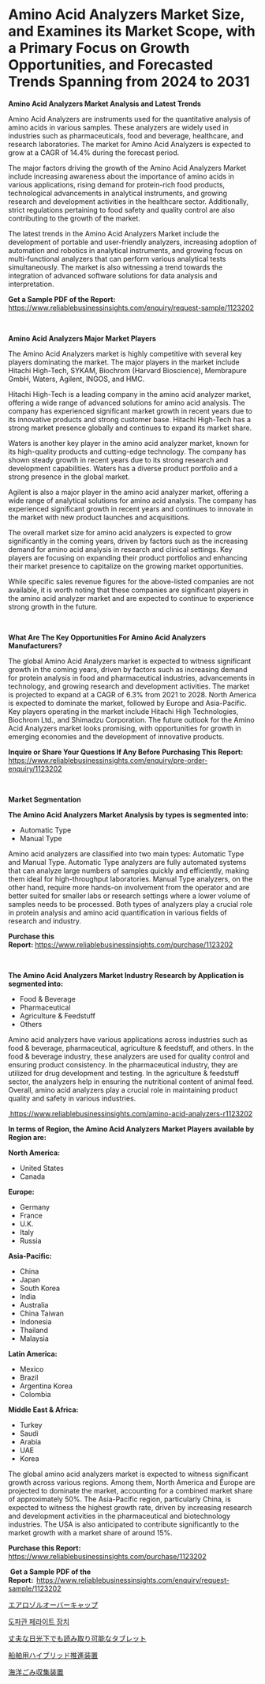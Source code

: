 <p><h1>Amino Acid Analyzers Market Size, and Examines its Market Scope, with a Primary Focus on Growth Opportunities, and Forecasted Trends Spanning from 2024 to 2031</h1></p><p><strong>Amino Acid Analyzers Market Analysis and Latest Trends</strong></p>
<p><p>Amino Acid Analyzers are instruments used for the quantitative analysis of amino acids in various samples. These analyzers are widely used in industries such as pharmaceuticals, food and beverage, healthcare, and research laboratories. The market for Amino Acid Analyzers is expected to grow at a CAGR of 14.4% during the forecast period.</p><p>The major factors driving the growth of the Amino Acid Analyzers Market include increasing awareness about the importance of amino acids in various applications, rising demand for protein-rich food products, technological advancements in analytical instruments, and growing research and development activities in the healthcare sector. Additionally, strict regulations pertaining to food safety and quality control are also contributing to the growth of the market.</p><p>The latest trends in the Amino Acid Analyzers Market include the development of portable and user-friendly analyzers, increasing adoption of automation and robotics in analytical instruments, and growing focus on multi-functional analyzers that can perform various analytical tests simultaneously. The market is also witnessing a trend towards the integration of advanced software solutions for data analysis and interpretation.</p></p>
<p><strong>Get a Sample PDF of the Report:&nbsp;</strong> <a href="https://www.reliablebusinessinsights.com/enquiry/request-sample/1123202">https://www.reliablebusinessinsights.com/enquiry/request-sample/1123202</a></p>
<p>&nbsp;</p>
<p><strong>Amino Acid Analyzers Major Market Players</strong></p>
<p><p>The Amino Acid Analyzers market is highly competitive with several key players dominating the market. The major players in the market include Hitachi High-Tech, SYKAM, Biochrom (Harvard Bioscience), Membrapure GmbH, Waters, Agilent, INGOS, and HMC.</p><p>Hitachi High-Tech is a leading company in the amino acid analyzer market, offering a wide range of advanced solutions for amino acid analysis. The company has experienced significant market growth in recent years due to its innovative products and strong customer base. Hitachi High-Tech has a strong market presence globally and continues to expand its market share.</p><p>Waters is another key player in the amino acid analyzer market, known for its high-quality products and cutting-edge technology. The company has shown steady growth in recent years due to its strong research and development capabilities. Waters has a diverse product portfolio and a strong presence in the global market.</p><p>Agilent is also a major player in the amino acid analyzer market, offering a wide range of analytical solutions for amino acid analysis. The company has experienced significant growth in recent years and continues to innovate in the market with new product launches and acquisitions.</p><p>The overall market size for amino acid analyzers is expected to grow significantly in the coming years, driven by factors such as the increasing demand for amino acid analysis in research and clinical settings. Key players are focusing on expanding their product portfolios and enhancing their market presence to capitalize on the growing market opportunities.</p><p>While specific sales revenue figures for the above-listed companies are not available, it is worth noting that these companies are significant players in the amino acid analyzer market and are expected to continue to experience strong growth in the future.</p></p>
<p>&nbsp;</p>
<p><strong>What Are The Key Opportunities For Amino Acid Analyzers Manufacturers?</strong></p>
<p><p>The global Amino Acid Analyzers market is expected to witness significant growth in the coming years, driven by factors such as increasing demand for protein analysis in food and pharmaceutical industries, advancements in technology, and growing research and development activities. The market is projected to expand at a CAGR of 6.3% from 2021 to 2028. North America is expected to dominate the market, followed by Europe and Asia-Pacific. Key players operating in the market include Hitachi High Technologies, Biochrom Ltd., and Shimadzu Corporation. The future outlook for the Amino Acid Analyzers market looks promising, with opportunities for growth in emerging economies and the development of innovative products.</p></p>
<p><strong>Inquire or Share Your Questions If Any Before Purchasing This Report:</strong> <a href="https://www.reliablebusinessinsights.com/enquiry/pre-order-enquiry/1123202">https://www.reliablebusinessinsights.com/enquiry/pre-order-enquiry/1123202</a></p>
<p>&nbsp;</p>
<p><strong>Market Segmentation</strong></p>
<p><strong>The Amino Acid Analyzers Market Analysis by types is segmented into:</strong></p>
<p><ul><li>Automatic Type</li><li>Manual Type</li></ul></p>
<p><p>Amino acid analyzers are classified into two main types: Automatic Type and Manual Type. Automatic Type analyzers are fully automated systems that can analyze large numbers of samples quickly and efficiently, making them ideal for high-throughput laboratories. Manual Type analyzers, on the other hand, require more hands-on involvement from the operator and are better suited for smaller labs or research settings where a lower volume of samples needs to be processed. Both types of analyzers play a crucial role in protein analysis and amino acid quantification in various fields of research and industry.</p></p>
<p><strong>Purchase this Report:&nbsp;</strong><a href="https://www.reliablebusinessinsights.com/purchase/1123202">https://www.reliablebusinessinsights.com/purchase/1123202</a></p>
<p>&nbsp;</p>
<p><strong>The Amino Acid Analyzers Market Industry Research by Application is segmented into:</strong></p>
<p><ul><li>Food & Beverage</li><li>Pharmaceutical</li><li>Agriculture & Feedstuff</li><li>Others</li></ul></p>
<p><p>Amino acid analyzers have various applications across industries such as food & beverage, pharmaceutical, agriculture & feedstuff, and others. In the food & beverage industry, these analyzers are used for quality control and ensuring product consistency. In the pharmaceutical industry, they are utilized for drug development and testing. In the agriculture & feedstuff sector, the analyzers help in ensuring the nutritional content of animal feed. Overall, amino acid analyzers play a crucial role in maintaining product quality and safety in various industries.</p></p>
<p><a href="https://www.reliablebusinessinsights.com/amino-acid-analyzers-r1123202">&nbsp;https://www.reliablebusinessinsights.com/amino-acid-analyzers-r1123202</a></p>
<p><strong>In terms of Region, the Amino Acid Analyzers Market Players available by Region are:</strong></p>
<p>
    <p> <strong> North America: </strong>
        <ul>
            <li>United States</li>
            <li>Canada</li>
        </ul>
        </p> 
    <p> <strong> Europe: </strong>
        <ul>
            <li>Germany</li>
            <li>France</li>
            <li>U.K.</li>
            <li>Italy</li>
            <li>Russia</li>
        </ul>
        </p> 
    <p> <strong> Asia-Pacific: </strong>
        <ul>
            <li>China</li>
            <li>Japan</li>
            <li>South Korea</li>
            <li>India</li>
            <li>Australia</li>
            <li>China Taiwan</li>
            <li>Indonesia</li>
            <li>Thailand</li>
            <li>Malaysia</li>
        </ul>
        </p> 
    <p> <strong> Latin America: </strong>
        <ul>
            <li>Mexico</li>
            <li>Brazil</li>
            <li>Argentina Korea</li>
            <li>Colombia</li>
        </ul>
        </p> 
    <p> <strong> Middle East & Africa: </strong>
        <ul>
            <li>Turkey</li>
            <li>Saudi</li>
            <li>Arabia</li>
            <li>UAE</li>
            <li>Korea</li>
        </ul>
    </p>
    </p>
<p><p>The global amino acid analyzers market is expected to witness significant growth across various regions. Among them, North America and Europe are projected to dominate the market, accounting for a combined market share of approximately 50%. The Asia-Pacific region, particularly China, is expected to witness the highest growth rate, driven by increasing research and development activities in the pharmaceutical and biotechnology industries. The USA is also anticipated to contribute significantly to the market growth with a market share of around 15%.</p></p>
<p><strong>Purchase this Report: </strong><a href="https://www.reliablebusinessinsights.com/purchase/1123202">https://www.reliablebusinessinsights.com/purchase/1123202</a></p>
<p>&nbsp;<strong>Get a Sample PDF of the Report:&nbsp;&nbsp;</strong><a href="https://www.reliablebusinessinsights.com/enquiry/request-sample/1123202">https://www.reliablebusinessinsights.com/enquiry/request-sample/1123202</a></p>
<p><strong></strong></p>
<p><p><a href="https://medium.com/@grarrity46851/%E3%82%A8%E3%82%A2%E3%83%AD%E3%82%BE%E3%83%AB%E3%82%AA%E3%83%BC%E3%83%90%E3%83%BC%E3%82%AD%E3%83%A3%E3%83%83%E3%83%97%E5%B8%82%E5%A0%B4%E3%81%AE%E5%B1%95%E6%9C%9B%E3%81%A82024%E5%B9%B4%E3%81%8B%E3%82%892031%E5%B9%B4%E3%81%BE%E3%81%A7%E3%81%AE%E4%BA%88%E6%B8%AC-a7a8b4ca7291">エアロゾルオーバーキャップ</a></p><p><a href="https://medium.com/@whitneymurphy1982/%ED%8C%8C%ED%98%95-%EC%95%88%EB%82%B4%EC%9E%90-%ED%8E%98%EB%9D%BC%EC%9D%B4%ED%8A%B8-%EC%9E%A5%EC%B9%98-%EC%8B%9C%EC%9E%A5-%EC%97%AD%ED%95%99-%EB%B0%8F-%EC%84%B1%EC%9E%A5-%EB%8F%99%EB%A0%A5%EC%9D%84-%EB%B6%84%EC%84%9D%ED%95%98%EA%B3%A0-2024%EB%85%84%EB%B6%80%ED%84%B0-2031%EB%85%84%EA%B9%8C%EC%A7%80-%EC%98%88%EC%83%81%EB%90%A9%EB%8B%88%EB%8B%A4-adbcf21fcfd9">도파관 페라이트 장치</a></p><p><a href="https://medium.com/@xcbtycgm76/%E3%82%B0%E3%83%AD%E3%83%BC%E3%83%90%E3%83%AB%E3%81%AA%E4%B8%88%E5%A4%AB%E3%81%A7%E6%97%A5%E5%85%89%E3%81%AB%E8%AA%AD%E3%81%BF%E3%82%84%E3%81%99%E3%81%84%E3%82%BF%E3%83%96%E3%83%AC%E3%83%83%E3%83%88%E5%B8%82%E5%A0%B4%E3%81%AF-2024%E5%B9%B4%E3%81%8B%E3%82%892031%E5%B9%B4%E3%81%BE%E3%81%A7%E3%81%AE%E6%9C%9F%E9%96%93%E3%81%AB-%E3%81%AE%E5%B9%B4%E9%96%93%E6%88%90%E9%95%B7%E7%8E%87%E3%81%A7%E6%88%90%E9%95%B7%E3%81%99%E3%82%8B%E3%81%A8%E4%BA%88%E6%B8%AC%E3%81%95%E3%82%8C%E3%81%A6%E3%81%84%E3%81%BE%E3%81%99-6192c206699b">丈夫な日光下でも読み取り可能なタブレット</a></p><p><a href="https://github.com/FredaJerde/Market-Research-Report-List-1/blob/main/5605054152187.md">船舶用ハイブリッド推進装置</a></p><p><a href="https://github.com/SarahFahey88/Market-Research-Report-List-2/blob/main/6149575152186.md">海洋ごみ収集装置</a></p></p>